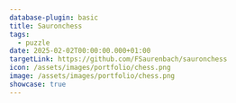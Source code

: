 ```yaml
---
database-plugin: basic
title: Sauronchess
tags:
  - puzzle
date: 2025-02-02T00:00:00.000+01:00
targetLink: https://github.com/FSaurenbach/sauronchess
icon: /assets/images/portfolio/chess.png
image: /assets/images/portfolio/chess.png
showcase: true
---
```

